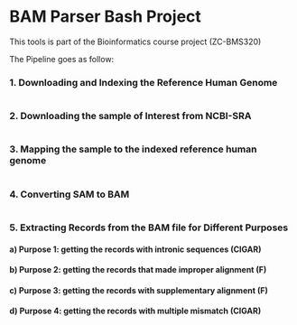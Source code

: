 # BAM Parser Bash Project

This tools is part of the Bioinformatics course project (ZC-BMS320)

The Pipeline goes as follow:

### 1. Downloading and Indexing the Reference Human Genome
```

```

### 2. Downloading the sample of Interest from NCBI-SRA
```

```

### 3. Mapping the sample to the indexed reference human genome
```

```

### 4. Converting SAM to BAM
```

```

### 5. Extracting Records from the BAM file for Different Purposes

#### a) Purpose 1: getting the records with intronic sequences (CIGAR)


#### b) Purpose 2: getting the records that made improper alignment (F)


#### c) Purpose 3: getting the records with supplementary alignment (F)


#### d) Purpose 4: getting the records with multiple mismatch (CIGAR)
